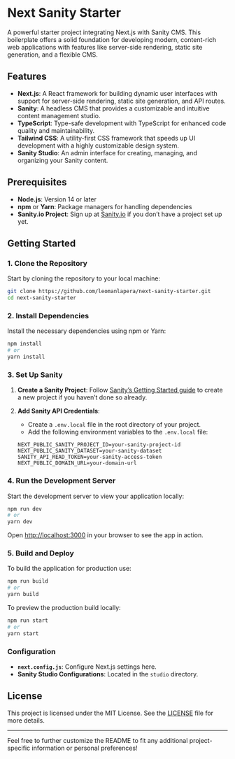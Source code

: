 # Next Sanity Starter

A powerful starter project integrating Next.js with Sanity CMS. This boilerplate offers a solid foundation for developing modern, content-rich web applications with features like server-side rendering, static site generation, and a flexible CMS.

## Features

- **Next.js**: A React framework for building dynamic user interfaces with support for server-side rendering, static site generation, and API routes.
- **Sanity**: A headless CMS that provides a customizable and intuitive content management studio.
- **TypeScript**: Type-safe development with TypeScript for enhanced code quality and maintainability.
- **Tailwind CSS**: A utility-first CSS framework that speeds up UI development with a highly customizable design system.
- **Sanity Studio**: An admin interface for creating, managing, and organizing your Sanity content.

## Prerequisites

- **Node.js**: Version 14 or later
- **npm** or **Yarn**: Package managers for handling dependencies
- **Sanity.io Project**: Sign up at [Sanity.io](https://www.sanity.io/) if you don’t have a project set up yet.

## Getting Started

### 1. Clone the Repository

Start by cloning the repository to your local machine:

```bash
git clone https://github.com/leomanlapera/next-sanity-starter.git
cd next-sanity-starter
```

### 2. Install Dependencies

Install the necessary dependencies using npm or Yarn:

```bash
npm install
# or
yarn install
```

### 3. Set Up Sanity

1. **Create a Sanity Project**: Follow [Sanity’s Getting Started guide](https://www.sanity.io/docs/getting-started) to create a new project if you haven’t done so already.

2. **Add Sanity API Credentials**:

   - Create a `.env.local` file in the root directory of your project.
   - Add the following environment variables to the `.env.local` file:

   ```env
   NEXT_PUBLIC_SANITY_PROJECT_ID=your-sanity-project-id
   NEXT_PUBLIC_SANITY_DATASET=your-sanity-dataset
   SANITY_API_READ_TOKEN=your-sanity-access-token
   NEXT_PUBLIC_DOMAIN_URL=your-domain-url
   ```

### 4. Run the Development Server

Start the development server to view your application locally:

```bash
npm run dev
# or
yarn dev
```

Open [http://localhost:3000](http://localhost:3000) in your browser to see the app in action.

### 5. Build and Deploy

To build the application for production use:

```bash
npm run build
# or
yarn build
```

To preview the production build locally:

```bash
npm run start
# or
yarn start
```

### Configuration

- **`next.config.js`**: Configure Next.js settings here.
- **Sanity Studio Configurations**: Located in the `studio` directory.

## License

This project is licensed under the MIT License. See the [LICENSE](LICENSE) file for more details.

---

Feel free to further customize the README to fit any additional project-specific information or personal preferences!
